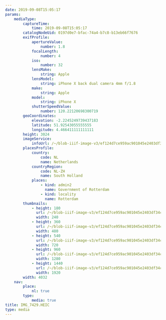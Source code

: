 ```yaml
---
date: 2019-09-08T15:05:17
params:
    mediaType:
        captureTime:
            time: 2019-09-08T15:05:17
        catalogNodeUid: 0197d0e7-bfac-74a4-b7c8-b13eb66f7676
        exifProfile:
            apertureValue:
                number: 1.8
            focalLength:
                number: 4
            iso:
                number: 32
            lensMake:
                string: Apple
            lensModel:
                string: iPhone X back dual camera 4mm f/1.8
            make:
                string: Apple
            model:
                string: iPhone X
            shutterSpeedValue:
                number: 120.22120698300719
        geoCoordinates:
            elevation: -2.2245249739437183
            latitude: 51.92543055555555
            longitude: 4.466411111111111
        height: 3024
        imageService:
            infoUrl: /~/blob-iiif-image-v3/ef124d7ce959ac901045e2403df34cb532f0eb4e0235c795cbd12fa9b29f52e8/info.json
        placesProfile:
            country:
                code: NL
                name: Netherlands
            countryRegion:
                code: NL-ZH
                name: South Holland
            places:
                - kind: admin2
                  name: Government of Rotterdam
                - kind: locality
                  name: Rotterdam
        thumbnails:
            - height: 180
              url: /~/blob-iiif-image-v3/ef124d7ce959ac901045e2403df34cb532f0eb4e0235c795cbd12fa9b29f52e8/full/240%2C180/0/default.jpg
              width: 240
            - height: 360
              url: /~/blob-iiif-image-v3/ef124d7ce959ac901045e2403df34cb532f0eb4e0235c795cbd12fa9b29f52e8/full/480%2C360/0/default.jpg
              width: 480
            - height: 540
              url: /~/blob-iiif-image-v3/ef124d7ce959ac901045e2403df34cb532f0eb4e0235c795cbd12fa9b29f52e8/full/720%2C540/0/default.jpg
              width: 720
            - height: 960
              url: /~/blob-iiif-image-v3/ef124d7ce959ac901045e2403df34cb532f0eb4e0235c795cbd12fa9b29f52e8/full/1280%2C960/0/default.jpg
              width: 1280
            - height: 1440
              url: /~/blob-iiif-image-v3/ef124d7ce959ac901045e2403df34cb532f0eb4e0235c795cbd12fa9b29f52e8/full/1920%2C1440/0/default.jpg
              width: 1920
        width: 4032
    nav:
        place:
            nl: true
        type:
            media: true
title: IMG_7429.HEIC
type: media
---
```

